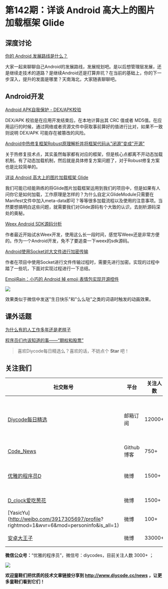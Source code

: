 # 第142期：详谈 Android 高大上的图片加载框架 Glide

## 深度讨论

[你的 Android 发展路线是什么？](https://www.diycode.cc/topics/519)

大家一起来聊聊自己Android的发展路线，发展规划吧。是以后想管理层发展，还是继续走技术的道路？是继续Android还是打算弃坑？在当前的基础上，你的下一步深入，提升的发面是哪里？天南海北，大家随表聊聊吧。

## Android开发

[Android APK自我保护 - DEX/APK校验](https://segmentfault.com/a/1190000005105973)

DEX/APK 校验是在应用开发结束后，在本地计算出其 CRC 值或者 MD5值。在应用运行的时候，通过网络或者资源文件中获取事前算好的值进行比对，如果不一致则说明 DEX/APK 可能存在被篡改的风险。

[Android中热修复框架Robust原理解析并将框架代码从"闭源"变成"开源"](https://mp.weixin.qq.com/s/qCfVUU2H8eZjK287oCQi-A)

关于热修复技术点，其实虽然每家都有对应的框架，但是核心点都离不开动态加载机制。有了动态加载机制，然后就是具体修复方案问题了，对于Robust修复方案也是比较简单的。

[详谈 Android 高大上的图片加载框架 Glide](https://gold.xitu.io/post/585a091a1b69e6006cb79079)

我们可能已经能熟练的将Glide图片加载框架运用到我们的项目中，但是如果有人问你它是如何加载，工作原理是怎样的？为什么自定义GlideModule只需要在Manifest文件中加入meta-data即可？等等很多加载流程以及使用的注意事项。当然要想搞明白这些问题，就需要我们对Glide源码有个大致的认识，去剖析源码深处的奥秘。

[Weex Android SDK源码分析](http://www.jianshu.com/p/3160a0297345)

作者最近开始试水Weex开发，使用这么长一段时间，感觉写Weex还是非常方便的。作为一个Android开发，免不了要追查一下weex的sdk源码。

[Android使用Socket对大文件进行加密传输](http://www.jianshu.com/p/b2d9f84054d4)

作者在项目中使用Socket进行文件传输过程时，需要先进行加密。实现的过程中踏了一些坑，下面对实现过程进行一下总结。

[EmojiRain：小巧的 Android 掉 emoji 表情包实现开源控件](https://github.com/Luolc/EmojiRain)

![](https://raw.githubusercontent.com/Luolc/EmojiRain/master/ohters/dropping-demo.gif)

效果类似于微信中发送"生日快乐"和"么么哒"之类的词语时触发的动画效果。

## 课外话题

[为什么有的人工作多年还是老样子](http://www.jianshu.com/p/a5265c8e0ff8)

[程序员们也该知道的事——“期权和股票”](https://mp.weixin.qq.com/s/pfj9NLLuKYAfJJF84R9WAw)

> 喜欢Diycode每日精选么？喜欢的话，不妨点个 **Star** 吧！

## 关注我们

| 社交账号  |  平台  | 关注人数 | 说明 |
| -------- | -------- | -------- | -------- |
| [Diycode每日精选](http://list.qq.com/cgi-bin/qf_invite?id=d469993d2c888e971c0fbb2309c4d84256968386b126b967)|   邮箱订阅  | 12000+ | 每日分享一次Android、iOS、Swfit技术干货  |
| [Code_News](https://github.com/DiyCodes/code_news) |    Github博客  |750+ | 每日邮件推送列表  |
| [优雅的程序员D](http://weibo.com/u/5891258264) |   微博  | 1500+ | 官方微博，每日分享开源信息  |
| [D_clock爱吃葱花](http://weibo.com/u/2480694892)  |   微博  | 1500+ | 日报发起人  |
|[YasicYu](http://weibo.com/3917305697/profile? rightmod=1&wvr=6&mod=personinfo&is_all=1)  |   微博  | 100+ | 日报发起人  |
|[安卓大王子](http://weibo.com/apkbus/)   |   微博  | 33000+ | 日报发起人  |

**微信公众号：**“优雅的程序员”，微信号：diycodes，目前关注人数 3000+ ；

![](http://upload-images.jianshu.io/upload_images/1846413-b42abfa70f909099.jpg?imageMogr2/auto-orient/strip%7CimageView2/2/w/1240)

**欢迎童鞋们把优质的技术文章链接分享到 http://www.diycode.cc/news ，让更多童鞋们看到它们！**
